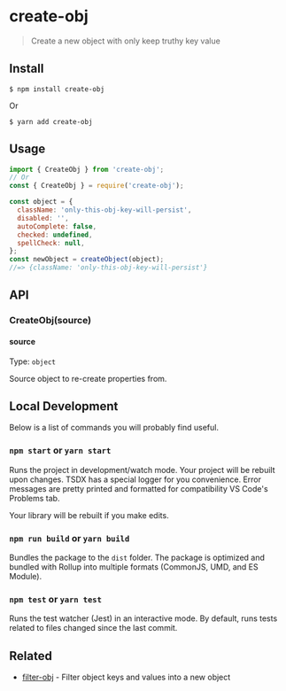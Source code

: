 # create-obj

> Create a new object with only keep truthy key value

## Install

```
$ npm install create-obj
```

Or

```
$ yarn add create-obj
```

## Usage

```js
import { CreateObj } from 'create-obj';
// Or
const { CreateObj } = require('create-obj');

const object = {
  className: 'only-this-obj-key-will-persist',
  disabled: '',
  autoComplete: false,
  checked: undefined,
  spellCheck: null,
};
const newObject = createObject(object);
//=> {className: 'only-this-obj-key-will-persist'}
```

## API

### CreateObj(source)

#### source

Type: `object`

Source object to re-create properties from.

## Local Development

Below is a list of commands you will probably find useful.

### `npm start` or `yarn start`

Runs the project in development/watch mode. Your project will be rebuilt upon changes. TSDX has a special logger for you convenience. Error messages are pretty printed and formatted for compatibility VS Code's Problems tab.

Your library will be rebuilt if you make edits.

### `npm run build` or `yarn build`

Bundles the package to the `dist` folder.
The package is optimized and bundled with Rollup into multiple formats (CommonJS, UMD, and ES Module).

### `npm test` or `yarn test`

Runs the test watcher (Jest) in an interactive mode.
By default, runs tests related to files changed since the last commit.

## Related

- [filter-obj](https://github.com/sindresorhus/filter-obj) - Filter object keys and values into a new object
